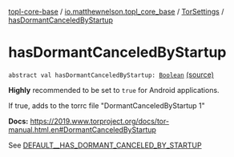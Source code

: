 [topl-core-base](../../index.md) / [io.matthewnelson.topl_core_base](../index.md) / [TorSettings](index.md) / [hasDormantCanceledByStartup](./has-dormant-canceled-by-startup.md)

# hasDormantCanceledByStartup

`abstract val hasDormantCanceledByStartup: `[`Boolean`](https://kotlinlang.org/api/latest/jvm/stdlib/kotlin/-boolean/index.html) [(source)](https://github.com/05nelsonm/TorOnionProxyLibrary-Android/blob/master/topl-core-base/src/main/java/io/matthewnelson/topl_core_base/TorSettings.kt#L272)

**Highly** recommended to be set to `true` for Android applications.

If true, adds to the torrc file "DormantCanceledByStartup 1"

**Docs:** https://2019.www.torproject.org/docs/tor-manual.html.en#DormantCanceledByStartup

See [DEFAULT__HAS_DORMANT_CANCELED_BY_STARTUP](-d-e-f-a-u-l-t__-h-a-s_-d-o-r-m-a-n-t_-c-a-n-c-e-l-e-d_-b-y_-s-t-a-r-t-u-p.md)

